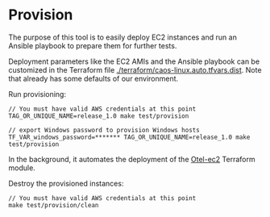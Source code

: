 # Provision

The purpose of this tool is to easily deploy EC2 instances and run an Ansible
playbook to prepare them for further tests.

Deployment parameters like the EC2 AMIs and the Ansible playbook can be customized
in the Terraform file [./terraform/caos-linux.auto.tfvars.dist](./terraform/caos-linux.auto.tfvars.dist). Note
that already has some defaults of our environment.

Run provisioning:
```shell
// You must have valid AWS credentials at this point
TAG_OR_UNIQUE_NAME=release_1.0 make test/provision

// export Windows password to provision Windows hosts
TF_VAR_windows_password=******* TAG_OR_UNIQUE_NAME=release_1.0 make test/provision
```

In the background, it automates the deployment of the [Otel-ec2](https://github.com/newrelic-experimental/env-provisioner/tree/main/terraform/otel-ec2) Terraform module.

Destroy the provisioned instances:
```shell
// You must have valid AWS credentials at this point
make test/provision/clean
```
